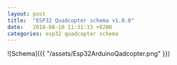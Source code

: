 ```yaml
---
layout: post
title:  "ESP32 Quadcopter schema v1.0.0"
date:   2018-08-10 11:31:33 +0200
categories: esp32 quadcopter schema
---
```

![Schema]({{ "/assets/Esp32ArduinoQadcopter.png" }})
